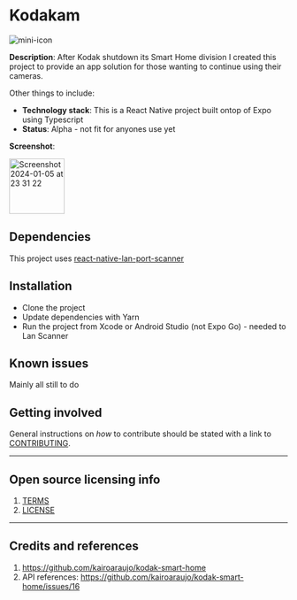 
# Kodakam

![mini-icon](https://github.com/anthonycmain/kodakam/assets/950131/5742001b-dd01-4b7d-8a8a-b472bb2d8811)

**Description**:  After Kodak shutdown its Smart Home division I created this project to provide an app solution for those wanting to continue using their cameras.

Other things to include:

  - **Technology stack**: This is a React Native project built ontop of Expo using Typescript
  - **Status**:  Alpha - not fit for anyones use yet

**Screenshot**: 

<img width="100" alt="Screenshot 2024-01-05 at 23 31 22" src="https://github.com/anthonycmain/kodakam/assets/950131/8782fe26-b850-497f-9b9c-586459e86c97">



## Dependencies

This project uses [react-native-lan-port-scanner](https://github.com/gajjartejas/react-native-lan-port-scanner)


## Installation

* Clone the project
* Update dependencies with Yarn
* Run the project from Xcode or Android Studio (not Expo Go) - needed to Lan Scanner


## Known issues

Mainly all still to do


## Getting involved

General instructions on _how_ to contribute should be stated with a link to [CONTRIBUTING](CONTRIBUTING.md).

----

## Open source licensing info
1. [TERMS](TERMS.md)
2. [LICENSE](LICENSE)


----

## Credits and references

1. https://github.com/kairoaraujo/kodak-smart-home
2. API references: https://github.com/kairoaraujo/kodak-smart-home/issues/16
